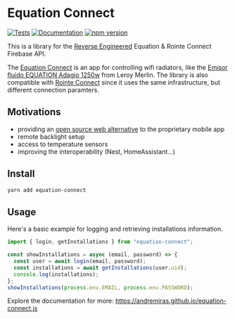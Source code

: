# Equation Connect

[![Tests](https://github.com/AndreMiras/equation-connect.js/workflows/Tests/badge.svg?branch=develop)](https://github.com/AndreMiras/equation-connect.js/actions/workflows/tests.yml)
[![Documentation](https://github.com/AndreMiras/equation-connect.js/workflows/Documentation/badge.svg?branch=develop)](https://github.com/AndreMiras/equation-connect.js/actions/workflows/documentation.yml)
[![npm version](https://badge.fury.io/js/equation-connect.svg)](https://badge.fury.io/js/equation-connect)

This is a library for the [Reverse Engineered](docs/ReverseEngineering.md)
Equation & Rointe Connect Firebase API.

The [Equation Connect](https://play.google.com/store/apps/details?id=com.equation.connect)
is an app for controlling wifi radiators, like the
[Emisor fluido EQUATION Adagio 1250w](https://www.leroymerlin.es/fp/83406849/emisor-fluido-equation-adagio-1250w)
from Leroy Merlin.
The library is also compatible with
[Rointe Connect](https://play.google.com/store/apps/details?id=com.droiders.android.rointeconnect)
since it uses the same infrastructure, but different connection paramters.

## Motivations

- providing an [open source web alternative](https://github.com/AndreMiras/equation-connect)
  to the proprietary mobile app
- remote backlight setup
- access to temperature sensors
- improving the interoperability (Nest, HomeAssistant...)

## Install

```sh
yarn add equation-connect
```

## Usage

Here's a basic example for logging and retrieving installations information.

```js
import { login, getInstallations } from "equation-connect";

const showInstallations = async (email, password) => {
  const user = await login(email, password);
  const installations = await getInstallations(user.uid);
  console.log(installations);
};
showInstallations(process.env.EMAIL, process.env.PASSWORD);
```

Explore the documentation for more:
<https://andremiras.github.io/equation-connect.js>
